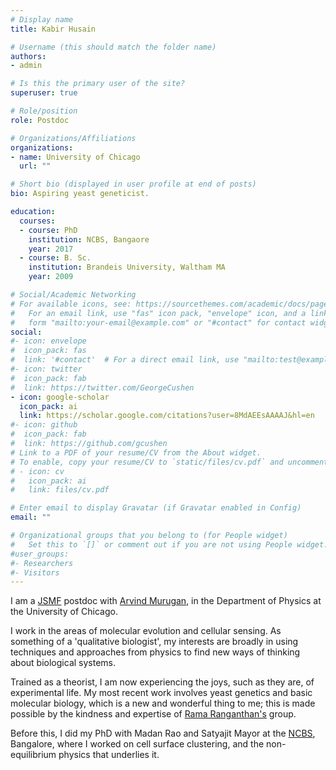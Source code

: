 ```yaml
---
# Display name
title: Kabir Husain

# Username (this should match the folder name)
authors:
- admin

# Is this the primary user of the site?
superuser: true

# Role/position
role: Postdoc

# Organizations/Affiliations
organizations:
- name: University of Chicago
  url: ""

# Short bio (displayed in user profile at end of posts)
bio: Aspiring yeast geneticist.

education:
  courses:
  - course: PhD
    institution: NCBS, Bangaore
    year: 2017
  - course: B. Sc.
    institution: Brandeis University, Waltham MA
    year: 2009

# Social/Academic Networking
# For available icons, see: https://sourcethemes.com/academic/docs/page-builder/#icons
#   For an email link, use "fas" icon pack, "envelope" icon, and a link in the
#   form "mailto:your-email@example.com" or "#contact" for contact widget.
social:
#- icon: envelope
#  icon_pack: fas
#  link: '#contact'  # For a direct email link, use "mailto:test@example.org".
#- icon: twitter 
#  icon_pack: fab
#  link: https://twitter.com/GeorgeCushen
- icon: google-scholar
  icon_pack: ai
  link: https://scholar.google.com/citations?user=8MdAEEsAAAAJ&hl=en
#- icon: github
#  icon_pack: fab
#  link: https://github.com/gcushen
# Link to a PDF of your resume/CV from the About widget.
# To enable, copy your resume/CV to `static/files/cv.pdf` and uncomment the lines below.
# - icon: cv
#   icon_pack: ai
#   link: files/cv.pdf

# Enter email to display Gravatar (if Gravatar enabled in Config)
email: ""

# Organizational groups that you belong to (for People widget)
#   Set this to `[]` or comment out if you are not using People widget.
#user_groups:
#- Researchers
#- Visitors
---
```


I am a [JSMF](https://www.jsmf.org/programs/cs/) postdoc with [Arvind Murugan](http://muruganlab.uchicago.edu), in the Department of Physics at the University of Chicago.

I work in the areas of molecular evolution and cellular sensing. As something of a 'qualitative biologist', my interests are broadly in using techniques and approaches from physics to find new ways of thinking about biological systems.

Trained as a theorist, I am now experiencing the joys, such as they are, of experimental life. My most recent work involves yeast genetics and basic molecular biology, which is a new and wonderful thing to me; this is made possible by the kindness and expertise of [Rama Ranganthan's](http://ranganathanlab.org/) group.

Before this, I did my PhD with Madan Rao and Satyajit Mayor at the [NCBS](http://ncbs.res.in), Bangalore, where I worked on cell surface clustering, and the non-equilibrium physics that underlies it.
